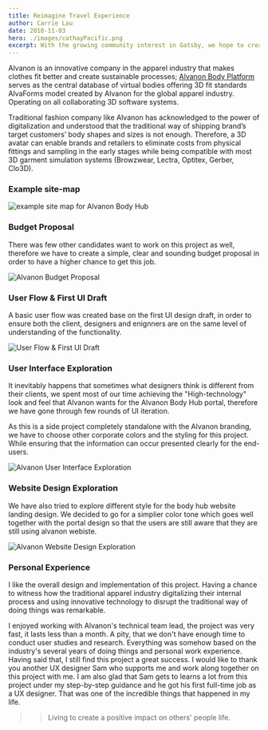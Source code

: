 ```yaml
---
title: Reimagine Travel Experience
author: Carrie Lau
date: 2018-11-03
hero: ./images/cathayPacific.png
excerpt: With the growing community interest in Gatsby, we hope to create more resources that make it easier for anyone to grasp the power of this incredible tool.
---
```

Alvanon is an innovative company in the apparel industry that makes clothes fit better and create sustainable processes; [Alvanon Body Platform](https://abp.alvanon.com/) serves as the central database of virtual bodies offering 3D fit standards AlvaForms model created by Alvanon for the global apparel industry. Operating on all collaborating 3D software systems.

Traditional fashion company like Alvanon has acknowledged to the power of digitalization and understood that the traditional way of shipping brand’s target customers’ body shapes and sizes is not enough. Therefore, a 3D avatar can enable brands and retailers to eliminate costs from physical fittings and sampling in the early stages while being compatible with most 3D garment simulation systems (Browzwear, Lectra, Optitex, Gerber, Clo3D).

### Example site-map
<div className="Image__Small">
  <img
    src="./images/alvanon_exampleSiteMap.png"
    title="Alvanon Example Site Map"
    alt="example site map for Alvanon Body Hub"
  />
</div>

### Budget Proposal
There was few other candidates want to work on this project as well, therefore we have to create a simple, clear and sounding budget proposal in order to have a higher chance to get this job.

 <div className="Image__Small">
  <img
    src="./images/alvanon_bugetProposal.png"
    title="Alvanon Budget Proposal"
    alt="Alvanon Budget Proposal"
  />
</div>


### User Flow & First UI Draft
 A basic user flow was created base on the first UI design draft, in order to ensure both the client, designers and enignners are on the same level of understanding of the functionality.

<div className="Image__Medium">
  <img
    src="./images/alvanon_UserFlow.png"
    title="User Flow & First UI Draft"
    alt="User Flow & First UI Draft"
  />
</div>

### User Interface Exploration
It inevitably happens that sometimes what designers think is different from their clients, we spent most of our time achieving the "High-technology" look and feel that Alvanon wants for the Alvanon Body Hub portal, therefore we have gone through few rounds of UI iteration. 

As this is a side project completely standalone with the Alvanon branding, we have to choose other corporate colors and the styling for this project. While ensuring that the information can occur presented clearly for the end-users.
<div className="Image__medium">
  <img
    src="./images/alvanon_reference.png"
    title="Alvanon User Interface Exploration"
    alt="Alvanon User Interface Exploration"
  />
</div>

### Website Design Exploration
We have also tried to explore different style for the body hub website landing design. We decided to go for a simplier color tone which goes well together with the portal design so that the users are still aware that they are still using alvanon webiste.



<div className="Image__small">
  <img
    src="./images/alvanon_website_ref.png"
    title="Alvanon Website Design Exploration"
    alt="Alvanon Website Design Exploration"
  />
</div>

### Personal Experience
I like the overall design and implementation of this project. Having a chance to witness how the traditional apparel industry digitalizing their internal process and using innovative technology to disrupt the traditional way of doing things was remarkable.

I enjoyed working with Alvanon's technical team lead, the project was very fast, it lasts less than a month. A pity, that we don't have enough time to conduct user studies and research. Everything was somehow based on the industry's several years of doing things and personal work experience. Having said that, I still find this project a great success. I would like to thank you another UX designer Sam who supports me and work along together on this project with me. I am also glad that Sam gets to learns a lot from this project under my step-by-step guidance and he got his first full-time job as a UX designer. That was one of the incredible things that happened in my life. 

>> Living to create a positive impact on others' people life. 